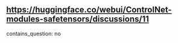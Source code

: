 ## https://huggingface.co/webui/ControlNet-modules-safetensors/discussions/11

contains_question: no